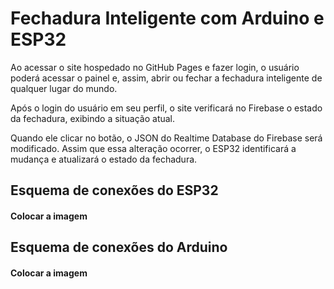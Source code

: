 # Fechadura Inteligente com Arduino e ESP32

Ao acessar o site hospedado no GitHub Pages e fazer login, o usuário poderá acessar o painel e, assim, abrir ou fechar a fechadura inteligente de qualquer lugar do mundo.

Após o login do usuário em seu perfil, o site verificará no Firebase o estado da fechadura, exibindo a situação atual.

Quando ele clicar no botão, o JSON do Realtime Database do Firebase será modificado. Assim que essa alteração ocorrer, o ESP32 identificará a mudança e atualizará o estado da fechadura.

## Esquema de conexões do ESP32

#### Colocar a imagem

## Esquema de conexões do Arduino

#### Colocar a imagem